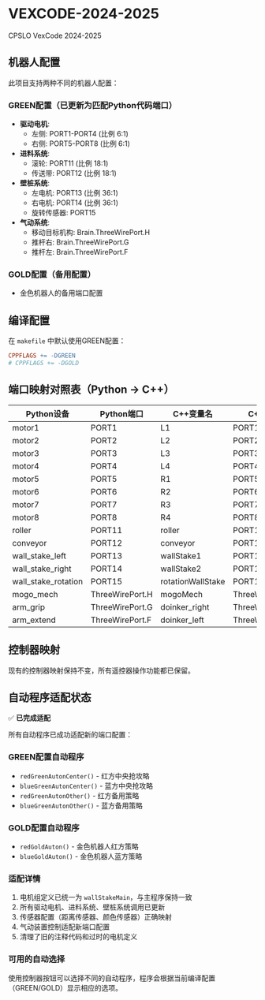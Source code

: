 # VEXCODE-2024-2025
CPSLO VexCode 2024-2025

## 机器人配置

此项目支持两种不同的机器人配置：

### GREEN配置（已更新为匹配Python代码端口）
- **驱动电机**: 
  - 左侧: PORT1-PORT4 (比例 6:1)
  - 右侧: PORT5-PORT8 (比例 6:1)
- **进料系统**: 
  - 滚轮: PORT11 (比例 18:1)
  - 传送带: PORT12 (比例 18:1)
- **壁桩系统**: 
  - 左电机: PORT13 (比例 36:1)
  - 右电机: PORT14 (比例 36:1)
  - 旋转传感器: PORT15
- **气动系统**:
  - 移动目标机构: Brain.ThreeWirePort.H
  - 推杆右: Brain.ThreeWirePort.G
  - 推杆左: Brain.ThreeWirePort.F

### GOLD配置（备用配置）
- 金色机器人的备用端口配置

## 编译配置

在 `makefile` 中默认使用GREEN配置：
```makefile
CPPFLAGS += -DGREEN
# CPPFLAGS += -DGOLD
```

## 端口映射对照表（Python -> C++）

| Python设备 | Python端口 | C++变量名 | C++端口 |
|------------|-------------|-----------|---------|
| motor1 | PORT1 | L1 | PORT1 |
| motor2 | PORT2 | L2 | PORT2 |
| motor3 | PORT3 | L3 | PORT3 |
| motor4 | PORT4 | L4 | PORT4 |
| motor5 | PORT5 | R1 | PORT5 |
| motor6 | PORT6 | R2 | PORT6 |
| motor7 | PORT7 | R3 | PORT7 |
| motor8 | PORT8 | R4 | PORT8 |
| roller | PORT11 | roller | PORT11 |
| conveyor | PORT12 | conveyor | PORT12 |
| wall_stake_left | PORT13 | wallStake1 | PORT13 |
| wall_stake_right | PORT14 | wallStake2 | PORT14 |
| wall_stake_rotation | PORT15 | rotationWallStake | PORT15 |
| mogo_mech | ThreeWirePort.H | mogoMech | ThreeWirePort.H |
| arm_grip | ThreeWirePort.G | doinker_right | ThreeWirePort.G |
| arm_extend | ThreeWirePort.F | doinker_left | ThreeWirePort.F |

## 控制器映射

现有的控制器映射保持不变，所有遥控器操作功能都已保留。

## 自动程序适配状态

✅ **已完成适配**

所有自动程序已成功适配新的端口配置：

### GREEN配置自动程序
- `redGreenAutonCenter()` - 红方中央抢攻略
- `blueGreenAutonCenter()` - 蓝方中央抢攻略  
- `redGreenAutonOther()` - 红方备用策略
- `blueGreenAutonOther()` - 蓝方备用策略

### GOLD配置自动程序
- `redGoldAuton()` - 金色机器人红方策略
- `blueGoldAuton()` - 金色机器人蓝方策略

### 适配详情
1. 电机组定义已统一为 `wallStakeMain`，与主程序保持一致
2. 所有驱动电机、进料系统、壁桩系统调用已更新
3. 传感器配置（距离传感器、颜色传感器）正确映射
4. 气动装置控制适配新端口配置
5. 清理了旧的注释代码和过时的电机定义

### 可用的自动选择
使用控制器按钮可以选择不同的自动程序，程序会根据当前编译配置（GREEN/GOLD）显示相应的选项。
